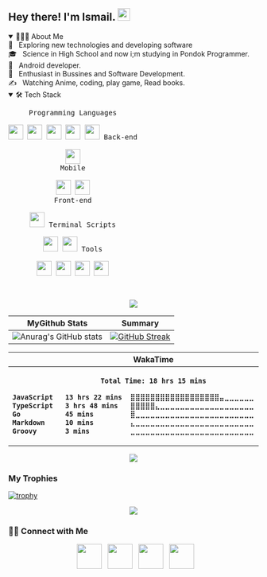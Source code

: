 <h2> Hey there! I'm Ismail. <img height="25" width="25"  src="https://camo.githubusercontent.com/35d3d11359a49bf12aebb834cc13fd81b95eff4e/68747470733a2f2f6d656469612e67697068792e636f6d2f6d656469612f6876524a434c467a6361737252346961377a2f67697068792e676966"></h2>

<details open>
<summary>👨🏻‍💻 About Me</summary>
<!-- 🔭 &nbsp; I’m currently learning Flutter <br> -->
🤔 &nbsp; Exploring new technologies and developing software <br>
🎓 &nbsp; Science in High School and now i;m studying in Pondok Programmer. <br>
💼 &nbsp; Android developer. <br>
🌱 &nbsp; Enthusiast in Bussines and Software Development. <br>
✍️ &nbsp; Watching Anime, coding, play game, Read books. <br>
</details>

<details open>
<summary>🛠 Tech Stack</summary>
<p style="display: inline-block;" align="center">
  <kbd>
    <kbd>Programming Languages</kbd>
    <br>
    <br>
    <img width="30px" src="https://cdn.jsdelivr.net/gh/devicons/devicon/icons/java/java-original.svg" />
    <img width="30px" src="https://cdn.jsdelivr.net/gh/devicons/devicon/icons/javascript/javascript-original.svg" />
    <img width="30px" src="https://cdn.jsdelivr.net/gh/devicons/devicon/icons/typescript/typescript-original.svg" />
    <img width="30px" src="https://cdn.jsdelivr.net/gh/devicons/devicon/icons/kotlin/kotlin-original.svg" />
    <img width="30px" src="https://cdn.jsdelivr.net/gh/devicons/devicon/icons/dart/dart-original.svg" />
          
          
          
  </kbd>
  <kbd>
    <kbd>Back-end</kbd>
    <br>
    <br>
    <img width="30px" src="https://cdn.jsdelivr.net/gh/devicons/devicon/icons/nodejs/nodejs-original.svg" />     
    <br>
    
  </kbd>
   <kbd>
    <kbd>Mobile</kbd>
    <br>
    <br>
    <img width="30px" src="https://cdn.jsdelivr.net/gh/devicons/devicon/icons/react/react-original.svg" />
    <img width="30px" src="https://cdn.jsdelivr.net/gh/devicons/devicon/icons/flutter/flutter-original.svg" />   
    <br>
  </kbd>
  <kbd>
    <kbd>Front-end</kbd>
    <br>
    <br>
    <img width="30px" src="https://cdn.jsdelivr.net/gh/devicons/devicon/icons/react/react-original.svg" />
          
  </kbd>
  <kbd>
    <kbd>Terminal Scripts</kbd>
    <br>
    <br>
    <img width="30px" src="https://cdn.jsdelivr.net/gh/devicons/devicon/icons/bash/bash-original.svg" />
    <img width="30px" src="https://cdn.jsdelivr.net/gh/devicons/devicon/icons/vim/vim-original.svg" />
  </kbd>
  <kbd>
    <kbd>Tools</kbd>
    <br>
    <br>
    <img width="30px" src="https://cdn.jsdelivr.net/gh/devicons/devicon/icons/vim/vim-original.svg" />
    <img width="30px" src="https://cdn.jsdelivr.net/gh/devicons/devicon/icons/vscode/vscode-original.svg" />
    <img width="30px" src="https://cdn.jsdelivr.net/gh/devicons/devicon/icons/intellij/intellij-original.svg" />
    <img width="30px" src="https://cdn.jsdelivr.net/gh/devicons/devicon/icons/androidstudio/androidstudio-original.svg" />
          
  </kbd>
  <!-- <kbd>
    <kbd>Database</kbd>
    <br>
    <br>
    <img width="30px" src="https://cdn.jsdelivr.net/gh/devicons/devicon/icons/mysql/mysql-plain.svg" />
    <img width="30px" src="https://cdn.jsdelivr.net/gh/devicons/devicon/icons/microsoftsqlserver/microsoftsqlserver-plain.svg" />
    <img width="30px" src="https://cdn.jsdelivr.net/gh/devicons/devicon/icons/mongodb/mongodb-plain.svg" />
  </kbd> -->
  <br>
  <br>
  <!-- <kbd>
    <kbd>Data Science & AI</kbd>
    <br>
    <br>
    <img width="30px" src="https://cdn.jsdelivr.net/gh/devicons/devicon/icons/tensorflow/tensorflow-original.svg" />
    <img width="30px" src="https://cdn.jsdelivr.net/gh/devicons/devicon/icons/numpy/numpy-original.svg" />
    <img width="30px" src="https://cdn.jsdelivr.net/gh/devicons/devicon/icons/pandas/pandas-original.svg" />
  </kbd> -->
 
  <!-- <kbd>
    <kbd>System, Networking & Deployment</kbd>
    <br>
    <br>
    <img width="30px" src="https://cdn.jsdelivr.net/gh/devicons/devicon/icons/heroku/heroku-plain.svg" />
    <img width="30px" src="https://cdn.jsdelivr.net/gh/devicons/devicon/icons/azure/azure-plain.svg" />
    <img width="30px" src="https://cdn.jsdelivr.net/gh/devicons/devicon/icons/git/git-plain.svg" />
    <img width="30px" src="https://cdn.jsdelivr.net/gh/devicons/devicon/icons/docker/docker-plain.svg" />
  </kbd> -->
  
   <!-- <kbd>
    <kbd>Game Development</kbd>
    <br>
    <br>
    <img width="30px" src="https://cdn.jsdelivr.net/gh/devicons/devicon/icons/unity/unity-original.svg" />
  </kbd> -->
</p>
</details>

<p  align="center">
<img src="https://user-images.githubusercontent.com/73097560/115834477-dbab4500-a447-11eb-908a-139a6edaec5c.gif"> 

  <br>

  | MyGithub Stats  |  Summary  | 
  |-------------- | -------------- | 
  | ![Anurag's GitHub stats](https://github-readme-stats.vercel.app/api?username=itzmail&show_icons=true&theme=tokyonight) | [![GitHub Streak](https://github-readme-streak-stats.herokuapp.com/?user=itzmail&theme=tokyonight)](https://git.io/streak-stats) | 
  


 <table align="center"> 
  <tr align="center">
    <th >WakaTime</th>
  </tr>
  <tr>
  <th>

  <!-- [![willianrod's wakatime stats](https://github-readme-stats.vercel.app/api/wakatime?username=itzmail&theme=tokyonight)](https://github.com/anuraghazra/github-readme-stats)  -->
  <!--START_SECTION:waka-->

```txt
Total Time: 18 hrs 15 mins

JavaScript   13 hrs 22 mins  ⣿⣿⣿⣿⣿⣿⣿⣿⣿⣿⣿⣿⣿⣿⣿⣿⣿⣿⣤⣀⣀⣀⣀⣀⣀   73.24 %
TypeScript   3 hrs 48 mins   ⣿⣿⣿⣿⣿⣄⣀⣀⣀⣀⣀⣀⣀⣀⣀⣀⣀⣀⣀⣀⣀⣀⣀⣀⣀   20.90 %
Go           45 mins         ⣿⣀⣀⣀⣀⣀⣀⣀⣀⣀⣀⣀⣀⣀⣀⣀⣀⣀⣀⣀⣀⣀⣀⣀⣀   04.12 %
Markdown     10 mins         ⣄⣀⣀⣀⣀⣀⣀⣀⣀⣀⣀⣀⣀⣀⣀⣀⣀⣀⣀⣀⣀⣀⣀⣀⣀   00.93 %
Groovy       3 mins          ⣀⣀⣀⣀⣀⣀⣀⣀⣀⣀⣀⣀⣀⣀⣀⣀⣀⣀⣀⣀⣀⣀⣀⣀⣀   00.29 %
```

<!--END_SECTION:waka-->
  
  </th>
  </tr>
 </table>

 <p  align="center">
<img src="https://user-images.githubusercontent.com/73097560/115834477-dbab4500-a447-11eb-908a-139a6edaec5c.gif"> 

<h3>My Trophies</h3>

 [![trophy](https://github-profile-trophy.vercel.app/?username=itzmail&theme=tokyonight)](https://**github**.com/ryo-ma/github-profile-trophy)

 <p  align="center">
<img src="https://user-images.githubusercontent.com/73097560/115834477-dbab4500-a447-11eb-908a-139a6edaec5c.gif">

<h3> 🤝🏻 Connect with Me </h3>

<p align="center">
&nbsp; <a href="https://twitter.com/iT_Tzmail" target="_blank" rel="noopener noreferrer"><img src="https://img.icons8.com/plasticine/100/000000/twitter.png" width="50" /></a>  
&nbsp; <a href="https://www.instagram.com/ismailify" target="_blank" rel="noopener noreferrer"><img src="https://img.icons8.com/plasticine/100/000000/instagram-new.png" width="50" /></a>  
&nbsp; <a href="https://www.facebook.com/ismail.nuralam.12/" target="_blank" rel="noopener noreferrer"><img src="https://img.icons8.com/plasticine/100/000000/facebook.png" width="50" /></a>
&nbsp; <a href="mailto:ismailnuralam@gmail.com" target="_blank" rel="noopener noreferrer"><img src="https://img.icons8.com/plasticine/100/000000/gmail.png"  width="50" /></a>
</p>
